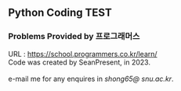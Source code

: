 ## Python Coding TEST

### Problems Provided by 프로그래머스
URL : https://school.programmers.co.kr/learn/ <br/>
Code was created by SeanPresent, in 2023. <br/>
<br/>
e-mail me for any enquires in *shong65@
snu.ac.kr*.

